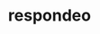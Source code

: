 ---
title: respondeo
ch: [r]
meaning: to reply, respond, answer
pos: verb
inf: respondēre
secondppstem: respond
infend: ēre
thirdpp: respondi
fourthpp: responsus
conjugation: second
derivatives: respond, responsive
---
